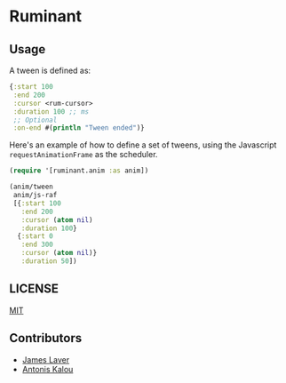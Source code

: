# Ruminant

## Usage

A tween is defined as:

```clojure
{:start 100
 :end 200
 :cursor <rum-cursor>
 :duration 100 ;; ms
 ;; Optional
 :on-end #(println "Tween ended")}
```

Here's an example of how to define a set of tweens, using the Javascript `requestAnimationFrame` as 
the scheduler.

```clojure
(require '[ruminant.anim :as anim])

(anim/tween 
 anim/js-raf 
 [{:start 100
   :end 200
   :cursor (atom nil)
   :duration 100}
  {:start 0
   :end 300
   :cursor (atom nil)}
   :duration 50])
```

## LICENSE

[MIT](LICENSE)

## Contributors

- [James Laver](https://github.com/jjl)
- [Antonis Kalou](https://github.com/kalouantonis)
